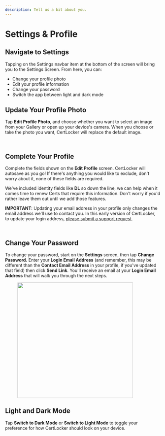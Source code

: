 ```yaml
---
description: Tell us a bit about you.
---
```


# Settings & Profile

## Navigate to Settings

Tapping on the Settings navbar item at the bottom of the screen will bring you to the Settings Screen. From here, you can:

* Change your profile photo
* Edit your profile information
* Change your password
* Switch the app between light and dark mode

## Update Your Profile Photo

Tap **Edit Profile Photo**, and choose whether you want to select an image from your Gallery or open up your device's camera. When you choose or take the photo you want, CertLocker will replace the default image.

<div>

<figure><img src="../.gitbook/assets/default-settings.png" alt=""><figcaption></figcaption></figure>

 

<figure><img src="../.gitbook/assets/custom-profile-image.png" alt=""><figcaption></figcaption></figure>

</div>

## Complete Your Profile

Complete the fields shown on the **Edit Profile** screen. CertLocker will autosave as you go! If there's anything you would like to exclude, don't worry about it, none of these fields are required.

We've included identity fields like **DL** so down the line, we can help when it comes time to renew Certs that require this information. Don't worry if you'd rather leave them out until we add those features.

**IMPORTANT**: Updating your email address in your profile only changes the email address we'll use to contact you. In this early version of CertLocker, to update your login address, [please submit a support request](https://form.asana.com/?k=9ZDd1YrRWfsneFrr01xdug\&d=1107920631423484).

<div>

<figure><img src="../.gitbook/assets/blank-profile.png" alt=""><figcaption></figcaption></figure>

 

<figure><img src="../.gitbook/assets/complete-profile.png" alt=""><figcaption></figcaption></figure>

</div>

## Change Your Password

To change your password, start on the **Settings** screen, then tap **Change Password.** Enter your **Login Email Address** (and remember, this may be different than the **Contact Email Address** in your profile, if you've updated that field) then click **Send Link**. You'll receive an email at your **Login Email Address** that will walk you through the next steps.

<figure><img src="../.gitbook/assets/reset-password.png" alt="" width="375"><figcaption></figcaption></figure>

## Light and Dark Mode

Tap **Switch to Dark Mode** or **Switch to Light Mode** to toggle your preference for how CertLocker should look on your device.

<div>

<figure><img src="../.gitbook/assets/light-mode.png" alt=""><figcaption></figcaption></figure>

 

<figure><img src="../.gitbook/assets/custom-profile-image.png" alt=""><figcaption></figcaption></figure>

</div>





